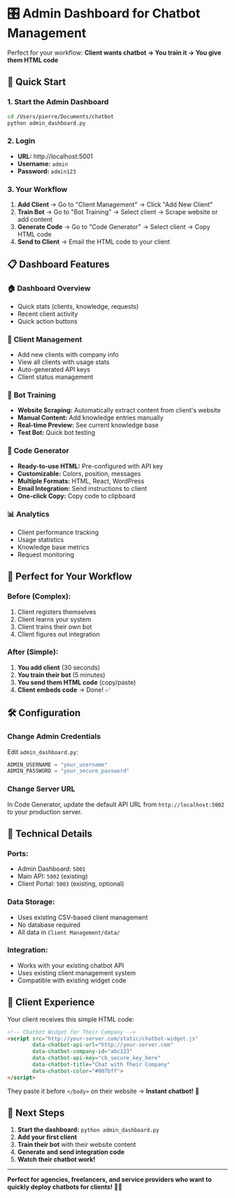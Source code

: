 # 🎛️ Admin Dashboard for Chatbot Management

Perfect for your workflow: **Client wants chatbot → You train it → You give them HTML code**

## 🚀 Quick Start

### 1. Start the Admin Dashboard

```bash
cd /Users/pierre/Documents/chatbot
python admin_dashboard.py
```

### 2. Login
- **URL:** http://localhost:5001
- **Username:** `admin`
- **Password:** `admin123`

### 3. Your Workflow

1. **Add Client** → Go to "Client Management" → Click "Add New Client"
2. **Train Bot** → Go to "Bot Training" → Select client → Scrape website or add content
3. **Generate Code** → Go to "Code Generator" → Select client → Copy HTML code
4. **Send to Client** → Email the HTML code to your client

## 📋 Dashboard Features

### 🏠 **Dashboard Overview**
- Quick stats (clients, knowledge, requests)
- Recent client activity
- Quick action buttons

### 👥 **Client Management**
- Add new clients with company info
- View all clients with usage stats  
- Auto-generated API keys
- Client status management

### 🧠 **Bot Training**
- **Website Scraping:** Automatically extract content from client's website
- **Manual Content:** Add knowledge entries manually
- **Real-time Preview:** See current knowledge base
- **Test Bot:** Quick bot testing

### 📄 **Code Generator** 
- **Ready-to-use HTML:** Pre-configured with API key
- **Customizable:** Colors, position, messages
- **Multiple Formats:** HTML, React, WordPress
- **Email Integration:** Send instructions to client
- **One-click Copy:** Copy code to clipboard

### 📊 **Analytics**
- Client performance tracking
- Usage statistics  
- Knowledge base metrics
- Request monitoring

## 🎯 Perfect for Your Workflow

### **Before (Complex):**
1. Client registers themselves
2. Client learns your system
3. Client trains their own bot
4. Client figures out integration

### **After (Simple):** 
1. **You add client** (30 seconds)
2. **You train their bot** (5 minutes) 
3. **You send them HTML code** (copy/paste)
4. **Client embeds code** → Done! ✅

## 🛠️ Configuration

### Change Admin Credentials
Edit `admin_dashboard.py`:
```python
ADMIN_USERNAME = "your_username"
ADMIN_PASSWORD = "your_secure_password"
```

### Change Server URL
In Code Generator, update the default API URL from `http://localhost:5002` to your production server.

## 🔧 Technical Details

### **Ports:**
- Admin Dashboard: `5001`
- Main API: `5002` (existing)
- Client Portal: `5003` (existing, optional)

### **Data Storage:**
- Uses existing CSV-based client management
- No database required
- All data in `Client Management/data/`

### **Integration:**
- Works with your existing chatbot API
- Uses existing client management system
- Compatible with existing widget code

## 📱 Client Experience

Your client receives this simple HTML code:

```html
<!-- Chatbot Widget for Their Company -->
<script src="http://your-server.com/static/chatbot-widget.js" 
        data-chatbot-api-url="http://your-server.com"
        data-chatbot-company-id="abc123"
        data-chatbot-api-key="cb_secure_key_here"
        data-chatbot-title="Chat with Their Company"
        data-chatbot-color="#007bff">
</script>
```

They paste it before `</body>` on their website → **Instant chatbot!** 🎉

## 🚀 Next Steps

1. **Start the dashboard:** `python admin_dashboard.py`
2. **Add your first client** 
3. **Train their bot** with their website content
4. **Generate and send integration code**
5. **Watch their chatbot work!**

---

**Perfect for agencies, freelancers, and service providers who want to quickly deploy chatbots for clients!** 🤖✨
